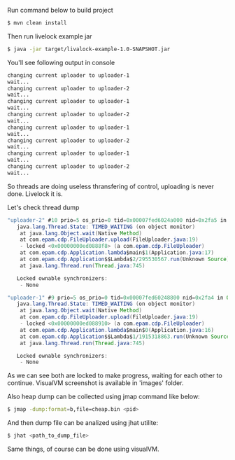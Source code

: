Run command below to build project

```sh
$ mvn clean install
```

Then run livelock example jar

```sh
$ java -jar target/livalock-example-1.0-SNAPSHOT.jar
```

You'll see following output in console

```sh
changing current uploader to uploader-1
wait...
changing current uploader to uploader-2
wait...
changing current uploader to uploader-1
wait...
changing current uploader to uploader-2
wait...
changing current uploader to uploader-1
wait...
changing current uploader to uploader-2
wait...
changing current uploader to uploader-1
wait...
changing current uploader to uploader-2
wait...
```

So threads are doing useless thransfering of control, uploading is never done. Livelock it is.

Let's check thread dump

```java
"uploader-2" #10 prio=5 os_prio=0 tid=0x00007fed6024a000 nid=0x2fa5 in Object.wait() [0x00007fed40a50000]
   java.lang.Thread.State: TIMED_WAITING (on object monitor)
	at java.lang.Object.wait(Native Method)
	at com.epam.cdp.FileUploader.upload(FileUploader.java:19)
	- locked <0x00000000ed0888f8> (a com.epam.cdp.FileUploader)
	at com.epam.cdp.Application.lambda$main$1(Application.java:17)
	at com.epam.cdp.Application$$Lambda$2/295530567.run(Unknown Source)
	at java.lang.Thread.run(Thread.java:745)

   Locked ownable synchronizers:
	- None

"uploader-1" #9 prio=5 os_prio=0 tid=0x00007fed60248800 nid=0x2fa4 in Object.wait() [0x00007fed40b51000]
   java.lang.Thread.State: TIMED_WAITING (on object monitor)
	at java.lang.Object.wait(Native Method)
	at com.epam.cdp.FileUploader.upload(FileUploader.java:19)
	- locked <0x00000000ed088910> (a com.epam.cdp.FileUploader)
	at com.epam.cdp.Application.lambda$main$0(Application.java:16)
	at com.epam.cdp.Application$$Lambda$1/1915318863.run(Unknown Source)
	at java.lang.Thread.run(Thread.java:745)

   Locked ownable synchronizers:
	- None
```

As we can see both are locked to make progress, waiting for each other to continue.
VisualVM screenshot is available in 'images' folder.


Also heap dump can be collected using jmap command like below:
```sh
$ jmap -dump:format=b,file=cheap.bin <pid>
```

And then dump file can be analized using jhat utilite:
```sh
$ jhat <path_to_dump_file>
```

Same things, of course can be done using visualVM.
